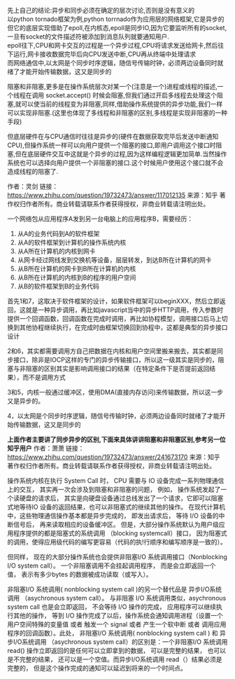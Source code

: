 先上自己的结论:异步和同步必须在确定的层次讨论,否则是没有意义的  
以python tornado框架为例,python torrnado作为应用层的网络框架,它是异步的  
但它的底层实现借助了epoll,在内核态,epoll是同步IO,因为它要监听所有的socket,一旦有socket的文件描述符被添加到消息队列就要通知用户.  
epoll往下,CPU和网卡交互的过程是一个异步过程,CPU将请求发送给网卡,然后往下运行,网卡接收数据完毕后向CPU发送中断,CPU再从终端中处理请求  
而网络通信中,以太网是个同步时序逻辑，随信号传输时钟，必须两边设备同时就绪了才能开始传输数据，这又是同步的


阻塞和非阻塞,更多是在操作系统层次对某一个(注意是一个)进程或线程的描述,一个线程在调用 socket.accept() 时候会阻塞,但我们通过开启多线程去处理这个阻塞,就可以使当前的线程变为非阻塞,同样,借助操作系统提供的异步功能,我们一样可以实现非阻塞.(这里也体现了多线程和非阻塞的区别,多线程是实现非阻塞的一种手段)

但底层硬件在与CPU通信时往往是异步的(硬件在数据获取完毕后发送中断通知CPU),但操作系统一样可以向用户提供一个阻塞的接口,即用户调用这个接口时阻塞,但在底层硬件交互中这就是个异步的过程,因为这样编程逻辑更加简单.当然操作系统也可以选择向用户提供一个非阻塞的接口.这个时候用户使用这个接口就不会造成线程的阻塞了.


作者：灵剑
链接：https://www.zhihu.com/question/19732473/answer/117012135
来源：知乎
著作权归作者所有。商业转载请联系作者获得授权，非商业转载请注明出处。

一个网络包从应用程序A发到另一台电脑上的应用程序B，需要经历：
1. 从A的业务代码到A的软件框架  
2. 从A的软件框架到计算机的操作系统内核  
3. 从A所在计算机的内核到网卡
4. 从网卡经过网线发到交换机等设备，层层转发，到达B所在计算机的网卡
5. 从B所在计算机的网卡到B所在计算机的内核
6. 从B所在计算机的内核到B的程序的用户空间
7. 从B的软件框架到B的业务代码
 
 
首先1和7，这取决于软件框架的设计，如果软件框架可以beginXXX，然后立即返回，这就是一种异步调用，再比如javascript当中的异步HTTP调用，传入参数时提供一个回调函数，回调函数在完成时调用，再比如协程模型，调用接口后马上切换到其他协程继续执行，在完成时由框架切换回到协程中，这都是典型的异步接口设计


2和6，其实都需要调用方自己把数据在内核和用户空间里搬来搬去，其实都是同步接口，除非是IOCP这样的专门的异步传输接口，所以这一级其实是同步的，阻塞与非阻塞的区别其实是影响调用接口的结果（在特定条件下是否提前返回结果），而不是调用方式

3和5，内核一般通过缓冲区，使用DMA(直接内存访问)来传输数据，所以这一步又是异步的。

4，以太网是个同步时序逻辑，随信号传输时钟，必须两边设备同时就绪了才能开始传输数据，这又是同步的


**上面作者主要讲了同步异步的区别,下面来具体讲讲阻塞和非阻塞区别,参考另一位知乎用户**
作者：萧萧
链接：https://www.zhihu.com/question/19732473/answer/241673170
来源：知乎
著作权归作者所有。商业转载请联系作者获得授权，非商业转载请注明出处。

操作系统内核在执行 System Call 时， CPU 需要与 IO 设备完成一系列物理通信上的交互， 其实再一次会涉及到阻塞和非阻塞的问题， 例如， 操作系统发起了一个读硬盘的请求后， 其实是向硬盘设备通过总线发出了一个请求，它即可以阻塞式地等待IO 设备的返回结果，也可以非阻塞式的继续其他的操作。 在现代计算机中，这些物理通信操作基本都是异步完成的， 即发出请求后， 等待 I/O 设备的中断信号后， 再来读取相应的设备缓冲区。 但是，大部分操作系统默认为用户级应用程序提供的都是阻塞式的系统调用 （blocking systemcall）接口， 因为阻塞式的调用，使得应用级代码的编写更容易（代码的执!行顺序和编写顺序是一致的）。

但同样， 现在的大部分操作系统也会提供非阻塞I/O 系统调用接口（Nonblocking I/O system call）。 一个非阻塞调用不会挂起调用程序， 而是会立即返回一个值， 表示有多少bytes 的数据被成功读取（或写入）。

非阻塞I/O 系统调用( nonblocking system call )的另一个替代品是 异步I/O系统调用 （asychronous system call）。 与非阻塞 I/O 系统调用类似，asychronous system call 也是会立即返回， 不会等待 I/O 操作的完成， 应用程序可以继续执行其他的操作， 等到 I/O 操作完成了以后，操作系统会通知调用进程（设置一个用户空间特殊的变量值 或者 触发一个 signal 或者 产生一个软中断 或者 调用应用程序的回调函数）。此处， 非阻塞I/O 系统调用( nonblocking system call ) 和 异步I/O系统调用 （asychronous system call）的区别是：一个非阻塞I/O 系统调用 read() 操作立即返回的是任何可以立即拿到的数据， 可以是完整的结果， 也可以是不完整的结果， 还可以是一个空值。而异步I/O系统调用 read（）结果必须是完整的， 但是这个操作完成的通知可以延迟到将来的一个时间点。




